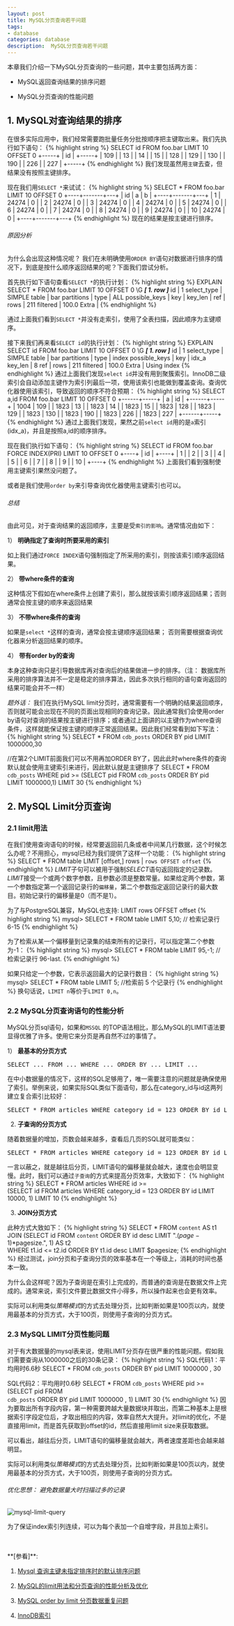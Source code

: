 ```yaml
---
layout: post
title: MySQL分页查询若干问题
tags:
- database
categories: database
description:  MySQL分页查询若干问题
---
```



本章我们介绍一下MySQL分页查询的一些问题，其中主要包括两方面：

* MySQL返回查询结果的排序问题

* MySQL分页查询的性能问题


<!-- more -->

## 1. MySQL对查询结果的排序

在很多实际应用中，我们经常需要跑批量任务分批按顺序把主键取出来。我们先执行如下语句：
{% highlight string %}
SELECT id FROM foo.bar LIMIT 10 OFFSET 0
+-----+
| id  |
+-----+
| 109 |
| 13  |
| 14  |
| 15  |
| 128 |
| 129 |
| 130 |
| 190 |
| 226 |
| 227 |
+-----+
{% endhighlight %}
我们发现虽然用```主键```去查，但结果没有按照主键排序。

现在我们用```SELECT *```来试试：
{% highlight string %}
SELECT * FROM foo.bar LIMIT 10 OFFSET 0
+----+-------+---+
| id | a     | b |
+----+-------+---+
| 1  | 24274 | 0 |
| 2  | 24274 | 0 |
| 3  | 24274 | 0 |
| 4  | 24274 | 0 |
| 5  | 24274 | 0 |
| 6  | 24274 | 0 |
| 7  | 24274 | 0 |
| 8  | 24274 | 0 |
| 9  | 24274 | 0 |
| 10 | 24274 | 0 |
+----+-------+---+
{% endhighlight %}
现在的结果是按主键进行排序。

###### 原因分析
为什么会出现这种情况呢？ 我们在未明确使用```ORDER BY```语句对数据进行排序的情况下，到底是按什么顺序返回结果的呢？下面我们尝试分析。

首先执行如下语句查看```SELECT *```的执行计划：
{% highlight string %}
EXPLAIN SELECT * FROM foo.bar LIMIT 10 OFFSET 0 \G
***************************[ 1. row ]***************************
id            | 1
select_type   | SIMPLE
table         | bar
partitions    | <null>
type          | ALL
possible_keys | <null>
key           | <null>
key_len       | <null>
ref           | <null>
rows          | 211
filtered      | 100.0
Extra         | <null>
{% endhighlight %}

通过上面我们看到```SELECT *```并没有走索引，使用了全表扫描，因此顺序为主键顺序。

接下来我们再来看```SELECT id```的执行计划：
{% highlight string %}
EXPLAIN SELECT id FROM foo.bar LIMIT 10 OFFSET 0 \G
***************************[ 1. row ]***************************
id            | 1
select_type   | SIMPLE
table         | bar
partitions    | <null>
type          | index
possible_keys | <null>
key           | idx_a
key_len       | 8
ref           | <null>
rows          | 211
filtered      | 100.0
Extra         | Using index
{% endhighlight %}
通过上面我们发现```select id```并没有用到聚簇索引。InnoDB二级索引会自动添加主键作为索引列最后一项，使用该索引也能做到覆盖查询。查询优化器使用该索引，导致返回的顺序不符合预期：
{% highlight string %}
SELECT a,id FROM foo.bar LIMIT 10 OFFSET 0
+------+-----+
| a    | id  |
+------+-----+
| 1004 | 109 |
| 1823 | 13  |
| 1823 | 14  |
| 1823 | 15  |
| 1823 | 128 |
| 1823 | 129 |
| 1823 | 130 |
| 1823 | 190 |
| 1823 | 226 |
| 1823 | 227 |
+------+-----+
{% endhighlight %}
通过上面我们发现，果然之前```select id```用的是```a```索引(idx_a)，并且是按照a,id的顺序排序。

现在我们执行如下语句：
{% highlight string %}
SELECT id FROM foo.bar FORCE INDEX(PRI) LIMIT 10 OFFSET 0
+----+
| id |
+----+
| 1  |
| 2  |
| 3  |
| 4  |
| 5  |
| 6  |
| 7  |
| 8  |
| 9  |
| 10 |
+----+
{% endhighlight %}
上面我们看到强制使用主键索引果然没问题了。

或者是我们使用```order by```来引导查询优化器使用主键索引也可以。

###### 总结

由此可见，对于查询结果的返回顺序，主要是受```索引的影响```。通常情况由如下：

1） **明确指定了查询时所要采用的索引**

如上我们通过```FORCE INDEX```语句强制指定了所采用的索引，则按该索引顺序返回结果。

2） **带where条件的查询**

这种情况下假如在where条件上创建了索引，那么就按该索引顺序返回结果；否则通常会按主键的顺序来返回结果

3） **不带where条件的查询**

如果是```select *```这样的查询，通常会按主键顺序返回结果； 否则需要根据查询优化器来分析返回结果的顺序。

4） **带有order by的查询**

本身这种查询只是引导数据库再对查询后的结果做进一步的排序。（注： 数据库所采用的排序算法并不一定是稳定的排序算法，因此多次执行相同的语句查询返回的结果可能会并不一样）

*题外话：* 我们在执行MySQL limit分页时，通常需要有一个明确的结果返回顺序，否则就可能会出现在不同的页面出现相同的查询记录。因此通常我们会使用order by语句对查询的结果按主键进行排序；或者通过上面讲的以主键作为where查询条件，这样就能保证按主键的顺序正常返回结果。因此我们经常看到如下写法：
{% highlight string %}
SELECT * FROM `cdb_posts` ORDER BY pid LIMIT 1000000,30


//在第2个LIMIT前面我们可以不用再加ORDER BY了，因此此时where条件的查询默认就会使用主键索引来进行，因此默认就是主键排序了
SELECT * FROM `cdb_posts` WHERE pid >= (SELECT pid FROM  `cdb_posts` ORDER BY pid LIMIT 1000000,1) LIMIT 30
{% endhighlight %}

## 2. MySQL Limit分页查询

### 2.1 limit用法
在我们使用查询语句的时候，经常要返回前几条或者中间某几行数据，这个时候怎么办呢？不用担心，mysql已经为我们提供了这样一个功能：
{% highlight string %}
SELECT * FROM table LIMIT [offset,] rows | `rows OFFSET offset`
{% endhighlight %}
*LIMIT*子句可以被用于强制*SELECT*语句返回指定的记录数。*LIMIT*接受一个或两个数字参数，且参数必须是整数常量。如果给定两个参数，第一个参数指定第一个返回记录行的```偏移量```，第二个参数指定返回记录行的最大数目。初始记录行的偏移量是0（而不是1）。

为了与PostgreSQL兼容，MySQL也支持: LIMIT rows OFFSET offset
{% highlight string %}
mysql> SELECT * FROM table LIMIT 5,10; // 检索记录行 6-15 
{% endhighlight %}

为了检索从某一个偏移量到记录集的结束所有的记录行，可以指定第二个参数为-1：
{% highlight string %}
mysql> SELECT * FROM table LIMIT 95,-1; // 检索记录行 96-last.
{% endhighlight %}

如果只给定一个参数，它表示返回最大的记录行数目：
{% highlight string %}
mysql> SELECT * FROM table LIMIT 5; //检索前 5 个记录行 
{% endhighlight %}
换句话说，```LIMIT n```等价于```LIMIT 0,n```。

### 2.2 MySQL分页查询语句的性能分析
MySQL分页sql语句，如果和```MSSQL``` 的TOP语法相比，那么MySQL的LIMIT语法要显得优雅了许多。使用它来分页是再自然不过的事情了。

1） **最基本的分页方式**
<pre>
SELECT ... FROM ... WHERE ... ORDER BY ... LIMIT ...
</pre>
在中小数据量的情况下，这样的SQL足够用了，唯一需要注意的问题就是确保使用了索引。举例来说，如果实际SQL类似下面语句，那么在category_id与id这两列建立复合索引比较好：
<pre>
SELECT * FROM articles WHERE category_id = 123 ORDER BY id LIMIT 50, 10
</pre>

2) **子查询的分页方式**

随着数据量的增加，页数会越来越多，查看后几页的SQL就可能类似：
<pre>
SELECT * FROM articles WHERE category_id = 123 ORDER BY id LIMIT 10000, 10
</pre>
一言以蔽之，就是越往后分页，LIMIT语句的偏移量就会越大，速度也会明显变慢。此时，我们可以通过```子查询```的方式来提高分页效率，大致如下：
{% highlight string %}
SELECT * FROM articles WHERE  id >=  
(SELECT id FROM articles  WHERE category_id = 123 ORDER BY id LIMIT 10000, 1) LIMIT 10
{% endhighlight %}

3) **JOIN分页方式**

此种方式大致如下：
{% highlight string %}
SELECT * FROM `content` AS t1   
JOIN (SELECT id FROM `content` ORDER BY id desc LIMIT ".($page-1)*$pagesize.", 1) AS t2   
WHERE t1.id <= t2.id ORDER BY t1.id desc LIMIT $pagesize; 
{% endhighlight %}
经过测试，join分页和子查询分页的效率基本在一个等级上，消耗的时间也基本一致。

为什么会这样呢？因为子查询是在索引上完成的，而普通的查询是在数据文件上完成的。通常来说，索引文件要比数据文件小得多，所以操作起来也会更有效率。

实际可以利用类似*策略模式*的方式去处理分页，比如判断如果是100页以内，就使用最基本的分页方式，大于100页，则使用子查询的分页方式。

### 2.3 MySQL LIMIT分页性能问题
对于有大数据量的mysql表来说，使用LIMIT分页存在很严重的性能问题。假如我们需要查询从1000000之后的30条记录：
{% highlight string %}
SQL代码1：平均用时6.6秒 SELECT * FROM `cdb_posts` ORDER BY pid LIMIT 1000000 , 30

SQL代码2：平均用时0.6秒 SELECT * FROM `cdb_posts` WHERE pid >= (SELECT pid FROM  
`cdb_posts` ORDER BY pid LIMIT 1000000 , 1) LIMIT 30
{% endhighlight %}
因为要取出所有字段内容，第一种需要跨越大量数据块并取出，而第二种基本上是根据索引字段定位后，才取出相应的内容，效率自然大大提升。对limit的优化，不是直接用limit，而是首先获取到offset的id，然后直接用limit size来获取数据。

可以看出，越往后分页，LIMIT语句的偏移量就会越大，两者速度差距也会越来越明显。

实际可以利用类似*策略模式*的方式去处理分页，比如判断如果是100页以内，就使用最基本的分页方式，大于100页，则使用子查询的分页方式。

###### 优化思想： 避免数据量大时扫描过多的记录

![mysql-limit-query](https://ivanzz1001.github.io/records/assets/img/db/mysql-limit-query.png)

为了保证index索引列连续，可以为每个表加一个自增字段，并且加上索引。


<br />
<br />
**[参看]**:


1. [Mysql 查询主键未指定排序时的默认排序问题](https://blog.csdn.net/weixin_34010949/article/details/91381143)

2. [MySQL的limit用法和分页查询的性能分析及优化](https://segmentfault.com/a/1190000008859706?utm_source=tag-newest)

3. [MySQL order by limit 分页数据重复问题](https://www.jianshu.com/p/544c319fd838)

3. [InnoDB索引](https://www.cnblogs.com/cjsblog/p/8447325.html)

<br />
<br />
<br />

